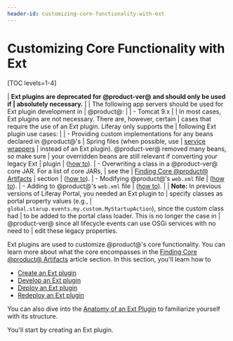 ```yaml
---
header-id: customizing-core-functionality-with-ext
---
```


# Customizing Core Functionality with Ext

[TOC levels=1-4]

| **Ext plugins are deprecated for @product-ver@ and should only be used if
| absolutely necessary.**
| 
| The following app servers should be used for Ext plugin development in
| @product@:
| 
| - Tomcat 9.x
| 
| In most cases, Ext plugins are not necessary. There are, however, certain
| cases that require the use of an Ext plugin. Liferay only supports the
| following Ext plugin use cases:
| 
| - Providing custom implementations for any beans declared in @product@'s
|   Spring files (when possible, use
|   [service wrappers](/docs/7-2/customization/-/knowledge_base/c/overriding-service-builder-services-service-wrappers)
|   instead of an Ext plugin). @product-ver@ removed many beans, so make sure
|   your overridden beans are still relevant if converting your legacy Ext
|   plugin
|   ([how to](/docs/7-2/customization/-/knowledge_base/c/extending-core-classes-using-spring-with-ext-plugins)).
| - Overwriting a class in a @product-ver@ core JAR. For a list of core JARs,
|   see the
|   [Finding Core @product@ Artifacts](/docs/7-2/customization/-/knowledge_base/c/finding-artifacts#finding-core-artifact-attributes)
|   section
|   ([how to](/docs/7-2/customization/-/knowledge_base/c/overriding-core-classes-with-ext-plugins)).
| - Modifying @product@'s `web.xml` file
|   ([how to](/docs/7-2/customization/-/knowledge_base/c/modifying-the-web-xml-with-ext-plugins)).
| - Adding to @product@'s `web.xml` file
|   ([how to](/docs/7-2/customization/-/knowledge_base/c/adding-to-the-web-xml-with-ext-plugins)).
| 
| **Note:** In previous versions of Liferay Portal, you needed an Ext plugin to
| specify classes as portal property values (e.g.,
| `global.starup.events.my.custom.MyStartupAction`), since the custom class had
| to be added to the portal class loader. This is no longer the case in
| @product-ver@ since all lifecycle events can use OSGi services with no need to
| edit these legacy properties.

Ext plugins are used to customize @product@'s core functionality. You can learn
more about what the core encompasses in the
[Finding Core @product@ Artifacts](/docs/7-2/customization/-/knowledge_base/c/finding-artifacts#finding-core-artifact-attributes)
article section. In this section, you'll learn how to

- [Create an Ext plugin](/docs/7-2/customization/-/knowledge_base/c/creating-an-ext-plugin)
- [Develop an Ext plugin](/docs/7-2/customization/-/knowledge_base/c/developing-an-ext-plugin)
- [Deploy an Ext plugin](/docs/7-2/customization/-/knowledge_base/c/deploying-an-ext-plugin)
- [Redeploy an Ext plugin](/docs/7-2/customization/-/knowledge_base/c/redeploying-an-ext-plugin)

You can also dive into the
[Anatomy of an Ext Plugin](/docs/7-2/customization/-/knowledge_base/c/anatomy-of-an-ext-plugin)
to familiarize yourself with its structure.

You'll start by creating an Ext plugin.
